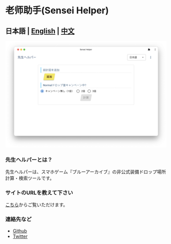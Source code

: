 # 老师助手(Sensei Helper)

## 日本語 | [English](../../README.md) | [中文](../cn/README.md)

![home.png](home.png)

### 先生ヘルパーとは？
先生ヘルパーは、スマホゲーム『ブルーアーカイブ』の非公式装備ドロップ場所計算・検索ツールです。


### サイトのURLを教えて下さい
[こちら](https://sensei.help)からご覧いただけます。

### 連絡先など
* [Github](https://github.com/edwardez/sensei-helper/issues)
* [Twitter](https://twitter.com/sensei_helper)
